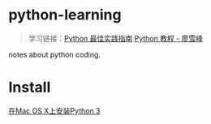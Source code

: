 # python-learning
>学习链接：[Python 最佳实践指南](https://pythonguidecn.readthedocs.io/zh/latest/index.html) [Python 教程 - 廖雪峰](https://www.liaoxuefeng.com/wiki/1016959663602400)

notes about python coding.

# Install
[在Mac OS X上安装Python 3](https://pythonguidecn.readthedocs.io/zh/latest/starting/install3/osx.html)